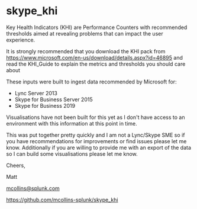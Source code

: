 # skype_khi
Key Health Indicators (KHI) are Performance Counters with recommended thresholds aimed at revealing problems that can impact the user experience.

It is strongly recommended that you download the KHI pack from https://www.microsoft.com/en-us/download/details.aspx?id=46895 and read the KHI_Guide to explain the metrics and thresholds you should care about

These inputs were built to ingest data recommended by Microsoft for:
- Lync Server 2013
- Skype for Business Server 2015 
- Skype for Business 2019

Visualisations have not been built for this yet as I don't have access to an environment with this information at this point in time.

This was put together pretty quickly and I am not a Lync/Skype SME so if you have recommendations for improvements or find issues please let me know. Additionally if you are willing to provide me with an export of the data so I can build some visualisations please let me know.

Cheers,

Matt

mcollins@splunk.com

https://github.com/mcollins-splunk/skype_khi
